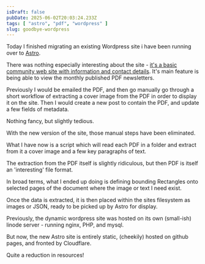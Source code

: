 ```yaml
---
isDraft: false
pubDate: 2025-06-02T20:03:24.233Z
tags: [ "astro", "pdf", "wordpress" ]
slug: goodbye-wordpress
---
```



Today I finished migrating an existing Wordpress site i have been running over to [Astro](https://astro.build/).

There was nothing especially interesting about the site - [it's a basic community web site with information and contact details](https://yeoford.org). It's main feature is being able to view the monthly published PDF newsletters.

Previously I would be emailed the PDF, and then go manually go through a short workflow of extracting a cover image from the PDF in order to display it on the site. Then I would create a new post to contain the PDF, and update a few fields of metadata.

Nothing fancy, but slightly tedious.

With the new version of the site, those manual steps have been eliminated.

What I have now is a script which will read each PDF in a folder and extract from it a cover image and a few key paragraphs of text.

The extraction from the PDF itself is slightly ridiculous, but then PDF is itself an 'interesting' file format. 

In broad terms, what I ended up doing is defining bounding Rectangles onto selected pages of the document where the image or text I need exist.

Once the data is extracted, it is then placed within the sites filesystem as images or JSON, ready to be picked up by Astro for display.

Previously, the dynamic wordpress site was hosted on its own (small-ish) linode server - running nginx, PHP, and mysql.

But now, the new Astro site is entirely static, (cheekily) hosted on github pages, and fronted by Cloudflare.

Quite a reduction in resources!